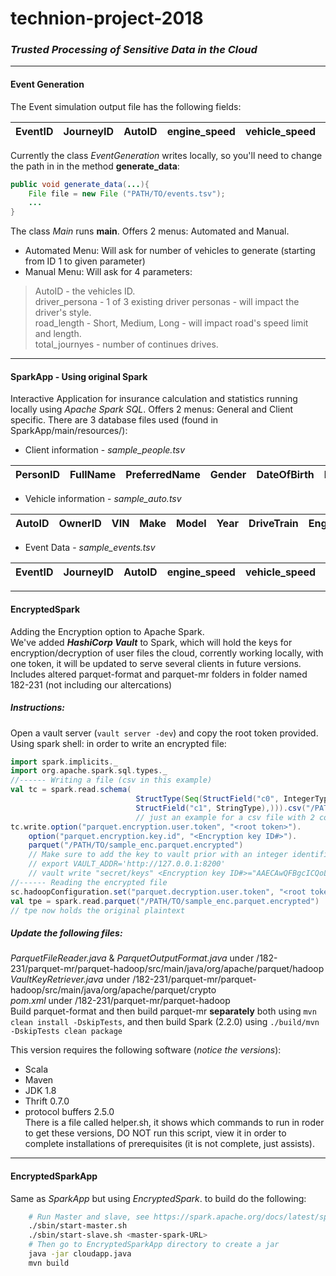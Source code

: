 # technion-project-2018
### *Trusted Processing of Sensitive Data in the Cloud*
---
#### Event Generation
The Event simulation output file has the following fields:

| EventID        | JourneyID           | AutoID  |engine_speed|vehicle_speed|road_speed_limit|transmission_gear_position|beam_status|latitude|longitude|timastamp|
|:-----:|:-----:|:-----:|:-----:|:-----:|:-----:|:-----:|:-----:|:-----:|:-----:|:-----:|

Currently the class *EventGeneration* writes locally, so you'll need to change the path in in the method **generate_data**:
```JAVA
public void generate_data(...){
    File file = new File ("PATH/TO/events.tsv");
    ...
}
```
The class *Main* runs **main**.
Offers 2 menus: Automated and Manual.
- Automated Menu: Will ask for number of vehicles to generate (starting from ID 1 to given parameter)
- Manual Menu: Will ask for 4 parameters:
>  AutoID - the vehicles ID. <br />
>  driver_persona - 1 of 3 existing driver personas - will impact the driver's style. <br />
>  road_length - Short, Medium, Long - will impact road's speed limit and length. <br />
>  total_journyes - number of continues drives.
---

#### SparkApp - Using original Spark
Interactive Application for insurance calculation and statistics running locally using *Apache Spark SQL*.
Offers 2 menus: General and Client specific.
There are 3 database files used (found in SparkApp/main/resources/): 
- Client information - *sample_people.tsv*

PersonID|	FullName|	PreferredName|	Gender|	DateOfBirth|	PhoneNumber|	FaxNumber|	EmailAddress|	Photo|
|:-----:|:-----:|:-----:|:-----:|:-----:|:-----:|:-----:|:-----:|:-----:|

- Vehicle information - *sample_auto.tsv*

| AutoID	| OwnerID	|VIN	|Make	|Model	|Year	|DriveTrain	|EngineType	|ExteriorColor	|InteriorColor	|Transmission|
|:-----:|:-----:|:-----:|:-----:|:-----:|:-----:|:-----:|:-----:|:-----:|:-----:|:-----:|

- Event Data - *sample_events.tsv*

| EventID| JourneyID|AutoID|engine_speed|vehicle_speed|road_speed_limit|transmission_gear_position|beam_status|latitude|longitude|timastamp|
|:-----:|:-----:|:-----:|:-----:|:-----:|:-----:|:-----:|:-----:|:-----:|:-----:|:-----:|
---

#### EncryptedSpark
Adding the Encryption option to Apache Spark. <br />
We've added ***HashiCorp Vault*** to Spark, which will hold the keys for encryption/decryption of user files the cloud,
corrently working locally, with one token, it will be updated to serve several clients in future versions. <br />
Includes altered parquet-format and parquet-mr folders in folder named 182-231 (not including our altercations)
##### Instructions:
Open a vault server (```vault server -dev```) and copy the root token provided.
Using spark shell: in order to write an encrypted file:
```SCALA
import spark.implicits._
import org.apache.spark.sql.types._
//------ Writing a file (csv in this example)
val tc = spark.read.schema(
                            StructType(Seq(StructField("c0", IntegerType),
                            StructField("c1", StringType),))).csv("/PATH/TO/sample.csv") 
                            // just an example for a csv file with 2 columns
tc.write.option("parquet.encryption.user.token", "<root token>").
    option("parquet.encryption.key.id", "<Encryption key ID#>"). 
    parquet("/PATH/TO/sample_enc.parquet.encrypted")
    // Make sure to add the key to vault prior with an integer identifier, for instance:
	// export VAULT_ADDR='http://127.0.0.1:8200'
	// vault write "secret/keys" <Encryption key ID#>="AAECAwQFBgcICQoLDA0ODw==" 
//------ Reading the encrypted file
sc.hadoopConfiguration.set("parquet.decryption.user.token", "<root token>")
val tpe = spark.read.parquet("/PATH/TO/sample_enc.parquet.encrypted")
// tpe now holds the original plaintext
```

##### Update the following files:
*ParquetFileReader.java* & *ParquetOutputFormat.java* under /182-231/parquet-mr/parquet-hadoop/src/main/java/org/apache/parquet/hadoop <br />
*VaultKeyRetriever.java* under /182-231/parquet-mr/parquet-hadoop/src/main/java/org/apache/parquet/crypto<br />
*pom.xml* under /182-231/parquet-mr/parquet-hadoop<br />
Build parquet-format and then build parquet-mr **separately** both using ```mvn clean install -DskipTests```, and then build Spark (2.2.0) using ```./build/mvn -DskipTests clean package```

This version requires the following software (*notice the versions*):
* Scala 
* Maven 
* JDK 1.8
* Thrift 0.7.0
* protocol buffers 2.5.0 <br />
There is a file called helper.sh, it shows which commands to run in roder to get these versions, DO NOT run this script, view it in order to complete installations of prerequisites (it is not complete, just assists). 
---
#### EncryptedSparkApp
Same as *SparkApp* but using *EncryptedSpark*.
to build do the following:
```Bash
	# Run Master and slave, see https://spark.apache.org/docs/latest/spark-standalone.html
	./sbin/start-master.sh
	./sbin/start-slave.sh <master-spark-URL>
	# Then go to EncryptedSparkApp directory to create a jar
	java -jar cloudapp.java
	mvn build
```

